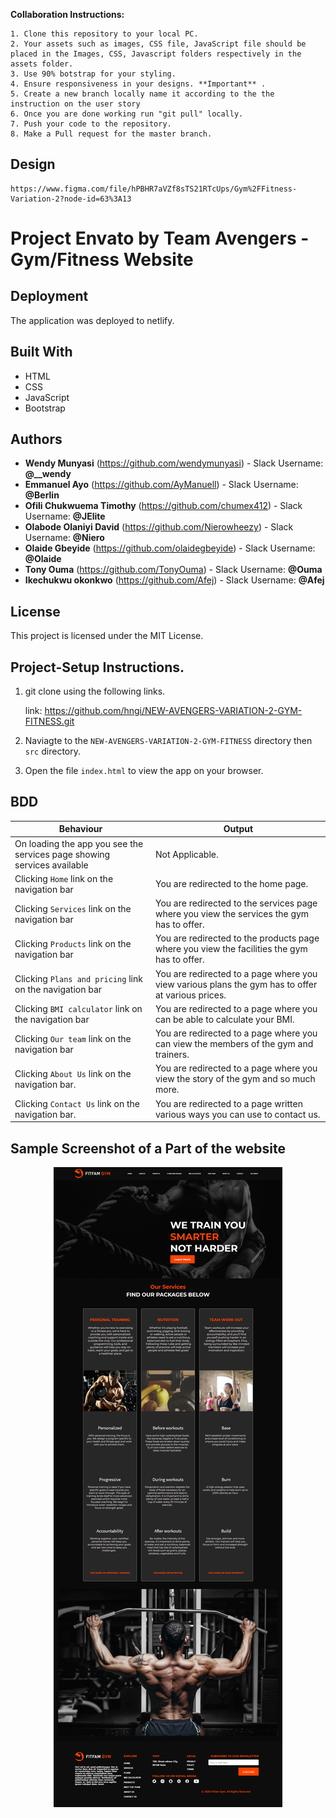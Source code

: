 
**Collaboration Instructions:**

    1. Clone this repository to your local PC.
    2. Your assets such as images, CSS file, JavaScript file should be placed in the Images, CSS, Javascript folders respectively in the assets folder.
    3. Use 90% botstrap for your styling.
    4. Ensure responsiveness in your designs. **Important** .
    5. Create a new branch locally name it according to the the instruction on the user story
    6. Once you are done working run "git pull" locally.
    7. Push your code to the repository.
    8. Make a Pull request for the master branch. 

## Design
    https://www.figma.com/file/hPBHR7aVZf8sTS21RTcUps/Gym%2FFitness-Variation-2?node-id=63%3A13


# Project Envato by Team Avengers - Gym/Fitness Website

##  Deployment

The application was deployed to netlify.

##  Built With

*  HTML
*  CSS
*  JavaScript
*  Bootstrap


##  Authors

* **Wendy Munyasi**  (https://github.com/wendymunyasi) - Slack Username: **@__wendy**
* **Emmanuel Ayo**  (https://github.com/AyManuell) - Slack Username: **@Berlin**
* **Ofili Chukwuema Timothy**  (https://github.com/chumex412) - Slack Username: **@JElite**
* **Olabode Olaniyi David**  (https://github.com/Nierowheezy) - Slack Username: **@Niero**
* **Olaide Gbeyide** (https://github.com/olaidegbeyide) - Slack Username: **@Olaide**
* **Tony Ouma** (https://github.com/TonyOuma) - Slack Username: **@Ouma**
* **Ikechukwu okonkwo** (https://github.com/Afej) - Slack Username: **@Afej**



##  License

This project is licensed under the MIT License.


## Project-Setup Instructions.

1. git clone using the following links.

   link: https://github.com/hngi/NEW-AVENGERS-VARIATION-2-GYM-FITNESS.git

2. Naviagte to the `NEW-AVENGERS-VARIATION-2-GYM-FITNESS` directory then `src` directory.
3. Open the file `index.html` to view the app on your browser.


## BDD

| Behaviour | Output |
| --------- | ------ |
|On loading the app you see the services page showing services available|Not Applicable.|
|Clicking `Home` link on the navigation bar|You are redirected to the home page.|
|Clicking `Services` link on the navigation bar|You are redirected to the services page where you view the services the gym has to offer.|
|Clicking `Products` link on the navigation bar|You are redirected to the products page where you view the facilities the gym has to offer.|
|Clicking `Plans and pricing` link on the navigation bar|You are redirected to a page where you view various plans the gym has to offer at various prices.|
|Clicking `BMI calculator` link on the navigation bar|You are redirected to a page where you can be able to calculate your BMI.|
|Clicking `Our team` link on the navigation bar|You are redirected to a page where you can view the members of the gym and trainers.|
|Clicking `About Us` link on the navigation bar.|You are redirected to a page where you view the story of the gym and so much more.|
|Clicking `Contact Us` link on the navigation bar.|You are redirected to a page written various ways you can use to contact us.|


## Sample Screenshot of a Part of the website

<div style="text-align:center">
    <img src="./assets/img/services.png">
</div>